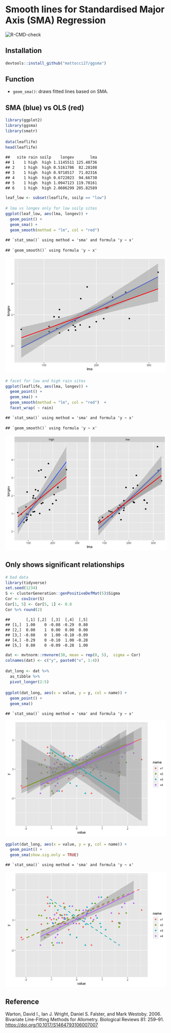 
# Smooth lines for Standardised Major Axis (SMA) Regression

![R-CMD-check](https://github.com/mattocci27/ggsma/workflows/R-CMD-check/badge.svg?branch=master)

## Installation

``` r
devtools::install_github("mattocci27/ggsma")
```

## Function

-   `geom_sma()`: draws fitted lines based on SMA.

## SMA (blue) vs OLS (red)

``` r
library(ggplot2)
library(ggsma)
library(smatr)

data(leaflife)
head(leaflife)
```

    ##   site rain soilp    longev       lma
    ## 1    1 high  high 1.1145511 125.48736
    ## 2    1 high  high 0.5161786  82.28108
    ## 3    1 high  high 0.9718517  71.02316
    ## 4    1 high  high 0.6722023  94.66730
    ## 5    1 high  high 1.0947123 119.70161
    ## 6    1 high  high 2.0606299 205.82589

``` r
leaf_low <- subset(leaflife, soilp == "low")

# lma vs longev only for low soilp sites
ggplot(leaf_low, aes(lma, longev)) +
  geom_point() +
  geom_sma() +
  geom_smooth(method = "lm", col = "red") 
```

    ## `stat_sma()` using method = 'sma' and formula 'y ~ x'

    ## `geom_smooth()` using formula 'y ~ x'

![](README_files/figure-gfm/unnamed-chunk-3-1.png)<!-- -->

``` r
# facet for low and high rain sites 
ggplot(leaflife, aes(lma, longev)) +
  geom_point() +
  geom_sma() +
  geom_smooth(method = "lm", col = "red")  +
  facet_wrap( ~ rain)
```

    ## `stat_sma()` using method = 'sma' and formula 'y ~ x'

    ## `geom_smooth()` using formula 'y ~ x'

![](README_files/figure-gfm/unnamed-chunk-4-1.png)<!-- -->

## Only shows significant relationships

``` r
# bad data
library(tidyverse)
set.seed(1234)
S <- clusterGeneration::genPositiveDefMat(5)$Sigma
Cor <- cov2cor(S)
Cor[1, 5] <- Cor[5, 1] <- 0.8
Cor %>% round(2)
```

    ##       [,1] [,2]  [,3]  [,4]  [,5]
    ## [1,]  1.00    0 -0.08 -0.29  0.80
    ## [2,]  0.00    1  0.00  0.00  0.00
    ## [3,] -0.08    0  1.00 -0.10 -0.09
    ## [4,] -0.29    0 -0.10  1.00 -0.28
    ## [5,]  0.80    0 -0.09 -0.28  1.00

``` r
dat <- mvtnorm::rmvnorm(30, mean = rep(0, 5),  sigma = Cor) 
colnames(dat) <- c("y", paste0("x", 1:4))

dat_long <- dat %>%
  as_tibble %>%
  pivot_longer(2:5)

ggplot(dat_long, aes(x = value, y = y, col = name)) +
  geom_point() +
  geom_sma()
```

    ## `stat_sma()` using method = 'sma' and formula 'y ~ x'

![](README_files/figure-gfm/unnamed-chunk-5-1.png)<!-- -->

``` r
ggplot(dat_long, aes(x = value, y = y, col = name)) +
  geom_point() +
  geom_sma(show.sig.only = TRUE)
```

    ## `stat_sma()` using method = 'sma' and formula 'y ~ x'

![](README_files/figure-gfm/unnamed-chunk-5-2.png)<!-- -->

## Reference

Warton, David I., Ian J. Wright, Daniel S. Falster, and Mark Westoby.
2006. Bivariate Line-Fitting Methods for Allometry. Biological Reviews
81: 259–91. <https://doi.org/10.1017/S1464793106007007>
